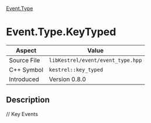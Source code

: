 [Event.Type](index)
# Event.Type.KeyTyped
| Aspect | Value |
| --- | --- |
| Source File | `libKestrel/event/event_type.hpp` |
| C++ Symbol | `kestrel::key_typed` |
| Introduced | Version 0.8.0 |
## Description
// Key Events
